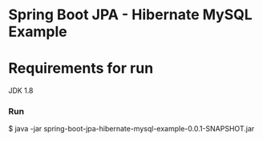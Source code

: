 # Spring Boot JPA - Hibernate MySQL Example #

# Requirements for run
JDK 1.8

### Run ###
$ java -jar spring-boot-jpa-hibernate-mysql-example-0.0.1-SNAPSHOT.jar
